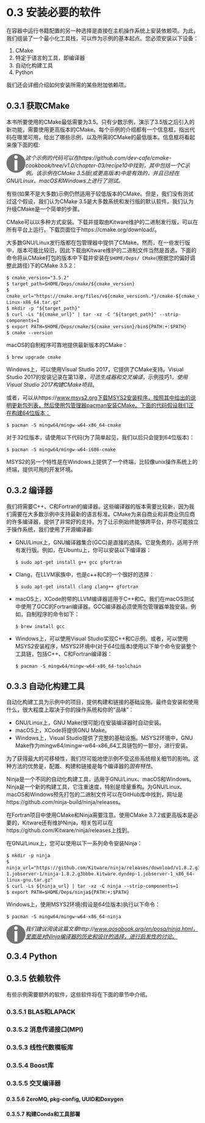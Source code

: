 # 0.3 安装必要的软件

在容器中运行书籍配置的另一种选择是直接在主机操作系统上安装依赖项。为此，我们组装了一个最小化工具栈，可以作为示例的基本起点。您必须安装以下设备：

1. CMake
2. 特定于语言的工具，即编译器
3. 自动化构建工具
4. Python

我们还会详细介绍如何安装所需的某些附加依赖项。

## 0.3.1 获取CMake

本书所要使用的CMake最低需要为3.5。只有少数示例，演示了3.5版之后引入的新功能，需要使用更高版本的CMake。每个示例的介绍都有一个信息框，指出代码在哪里可用，给出了哪些示例，以及所需的CMake的最低版本。信息框将看起来像下面的框:

<img src="../../images/notes.png" width = "50"  div align=left />*这个示例的代码可以在https://github.com/dev-cafe/cmake-cookbook/tree/v1.0/chapter-03/recipe10中找到，其中包括一个C示例。该示例在CMake 3.5版(或更高版本)中是有效的，并且已经在GNU/Linux、macOS和Windows上进行了测试。*

有些(如果不是大多数)示例仍然适用于较低版本的CMake。但是，我们没有测试过这个假设，我们认为CMake 3.5是大多数系统和发行版的默认软件。我们认为升级CMake是一个简单的步骤。

CMake可以以多种方式安装。下载并提取由Kitware维护的二进制发行版，可以在所有平台上运行。下载页面位于https://cmake.org/download/。

大多数GNU/Linux发行版都在包管理器中提供了CMake。然而，在一些发行版中，版本可能比较旧，因此下载由Kitware维护的二进制文件当然是首选。下面的命令将从CMake打包的版本中下载并安装在`$HOME/Deps/ CMake`(根据您的偏好调整此路径)下的CMake 3.5.2：

```shell
$ cmake_version="3.5.2"
$ target_path=$HOME/Deps/cmake/${cmake_version}
$ cmake_url="https://cmake.org/files/v${cmake_version%.*}/cmake-${cmake_version}-Linux-x86_64.tar.gz"
$ mkdir -p "${target_path}"
$ curl -Ls "${cmake_url}" | tar -xz -C "${target_path}" --strip-components=1
$ export PATH=$HOME/Deps/cmake/${cmake_version}/bin${PATH:+:$PATH}
$ cmake --version
```

macOS的自制程序可靠地提供最新版本的CMake：

```shell
$ brew upgrade cmake
```

Windows上，可以使用Visual Studio 2017，它提供了CMake支持。Visual Studio 2017的安装记录在第13章，*可选生成器和交叉编译*，示例技巧1，*使用Visual Studio 2017构建CMake项目*。

或者，可以从https://www.msys2.org下载MSYS2安装程序，按照其中给出的说明更新包列表，然后使用包管理器pacman安装CMake。下面的代码假设我们正在构建64位版本：

```shell
$ pacman -S mingw64/mingw-w64-x86_64-cmake
```

对于32位版本，请使用以下代码(为了简单起见，我们以后只会提到64位版本)：

```shell
$ pacman -S mingw64/mingw-w64-i686-cmake
```

MSYS2的另一个特性是在Windows上提供了一个终端，比较像unix操作系统上的终端，提供可用的开发环境。

## 0.3.2 编译器

我们将需要C++、C和Fortran的编译器。这些编译器的版本需要比较新，因为我们需要在大多数示例中支持最新的语言标准。CMake为来自商业和非商业供应商的许多编译器，提供了非常好的支持。为了让示例始终能够跨平台，并尽可能独立于操作系统，我们使用了开源编译器:

* GNU/Linux上，GNU编译器集合(GCC)是直接的选择。它是免费的，适用于所有发行版。例如，在Ubuntu上，你可以安装以下编译器：

  ```shell
  $ sudo apt-get install g++ gcc gfortran
  ```

* Clang，在LLVM家族中，也是c++和C的一个很好的选择：

  ```shell
  $ sudo apt-get install clang clang++ gfortran
  ```

* macOS上，XCode附带的LLVM编译器适用于C++和C。我们在macOS测试中使用了GCC的Fortran编译器。GCC编译器必须使用包管理器单独安装。例如，自制程序的命令如下：

  ```shell
  $ brew install gcc
  ```

* Windows上，可以使用Visual Studio实现C++和C示例。或者，可以使用MSYS2安装程序，MSYS2环境中(对于64位版本)使用以下单个命令安装整个工具链，包括C++、C和Fortran编译器：

  ```shell
  $ pacman -S mingw64/mingw-w64-x86_64-toolchain
  ```

## 0.3.3 自动化构建工具

自动化构建工具为示例中的项目，提供构建和链接的基础设施。最终会安装和使用什么，很大程度上取决于你的操作系统和你的“品味”：

* GNU/Linux上，GNU Make(很可能)在安装编译器时自动安装。
* macOS上，XCode将提供GNU Make。
* Windows上，Visual Studio提供了完整的基础设施。MSYS2环境中，GNU Make作为mingw64/mingw-w64-x86_64工具链包的一部分，进行安装。

为了获得最大的可移植性，我们尽可能地使示例不受这些系统相关细节的影响。这种方法的优势是，配置、构建和链接是每个编译器的*固有特性*。

Ninja是一个不同的自动化构建工具，适用于GNU/Linux、macOS和Windows。Ninja是一个新的构建工具，它注重速度，特别是增量重构。为GNU/Linux、macOS和Windows预先打包的二进制文件可以在GitHub库中找到，网址是https://github.com/ninja-build/ninja/releases。

在Fortran项目中使用CMake和Ninja需要注意。使用CMake 3.7.2或更高版本是必要的，Kitware还有维护Ninja，相关包可以在https://github.com/Kitware/ninja/releases上找到。

在GNU/Linux上，您可以使用以下一系列命令安装Ninja：

```shell
$ mkdir -p ninja
$ ninja_url="https://github.com/Kitware/ninja/releases/download/v1.8.2.g3bbbe.kitware.dyndep-1.jobserver-1/ninja-1.8.2.g3bbbe.kitware.dyndep-1.jobserver-1_x86_64-linux-gnu.tar.gz"
$ curl -Ls ${ninja_url} | tar -xz -C ninja --strip-components=1
$ export PATH=$HOME/Deps/ninja${PATH:+:$PATH}
```

Windows上，使用MSYS2环境(假设是64位版本)执行以下命令：

```shell
$ pacman -S mingw64/mingw-w64-x86_64-ninja
```

<img src="../../images/notes.png" width = "50"  div align=left />*我们建议阅读这篇文章http://www.aosabook.org/en/posa/ninja.html，里面是对NInja编译器的历史和设计的选择，进行启发性的讨论。*

## 0.3.4 Python



## 0.3.5 依赖软件

有些示例需要额外的软件，这些软件将在下面的章节中介绍。

### 0.3.5.1 BLAS和LAPACK



### 0.3.5.2 消息传递接口(MPI)



### 0.3.5.3 线性代数模板库



### 0.3.5.4 Boost库



### 0.3.5.5 交叉编译器



#### 0.3.5.6 ZeroMQ, pkg-config, UUID和Doxygen



#### 0.3.5.7 构建Conda和工具部署